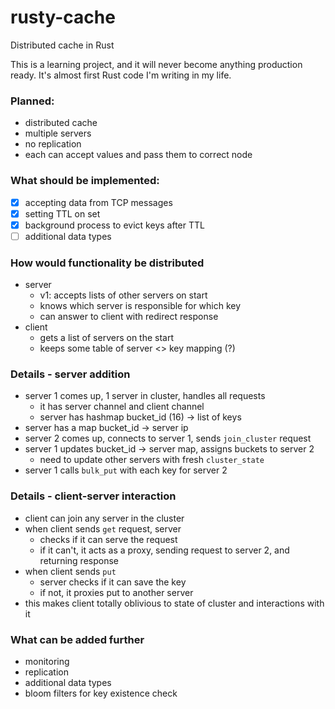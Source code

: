 # rusty-cache

Distributed cache in Rust

This is a learning project, and it will never become anything production ready.
It's almost first Rust code I'm writing in my life.

### Planned:

- distributed cache
- multiple servers
- no replication
- each can accept values and pass them to correct node

### What should be implemented:

- [x] accepting data from TCP messages
- [x] setting TTL on set
- [x] background process to evict keys after TTL
- [ ] additional data types

### How would functionality be distributed

- server
    - v1: accepts lists of other servers on start
    - knows which server is responsible for which key
    - can answer to client with redirect response
- client
    - gets a list of servers on the start
    - keeps some table of server <> key mapping (?)

### Details - server addition

- server 1 comes up, 1 server in cluster, handles all requests
  - it has server channel and client channel
  - server has hashmap bucket_id (16) -> list of keys
- server has a map bucket_id -> server ip
- server 2 comes up, connects to server 1, sends `join_cluster` request
- server 1 updates bucket_id -> server map, assigns buckets to server 2
  - need to update other servers with fresh `cluster_state`
- server 1 calls `bulk_put` with each key for server 2

### Details - client-server interaction
- client can join any server in the cluster
- when client sends `get` request, server
  - checks if it can serve the request
  - if it can't, it acts as a proxy, sending request to server 2, and returning response
- when client sends `put`
  - server checks if it can save the key
  - if not, it proxies put to another server
- this makes client totally oblivious to state of cluster and interactions with it

### What can be added further

- monitoring
- replication
- additional data types
- bloom filters for key existence check

